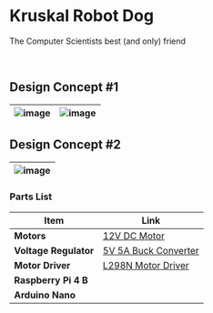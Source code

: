 # Kruskal Robot Dog
The Computer Scientists best (and only) friend

</br>

## Design Concept #1
| ![image](https://github.com/user-attachments/assets/97755708-bfa8-4f49-81db-8db73ac2dd9a) | ![image](https://github.com/user-attachments/assets/15b5b490-586f-4a60-9104-33b5c6a117d9) |
|------------------------|------------------------|

## Design Concept #2
| ![image](https://github.com/user-attachments/assets/adc7cf6d-da5a-4ada-80dd-0b85529581b8) |
|------------------------|


### Parts List

| Item               | Link                                                                                  |
|--------------------|---------------------------------------------------------------------------------------|
| **Motors**         | [12V DC Motor](https://www.amazon.co.uk/gp/product/B07Y21Z2WL)                             |
| **Voltage Regulator** | [5V 5A Buck Converter](https://www.amazon.co.uk/gp/product/B09B829DL9) |
| **Motor Driver**   | [L298N Motor Driver](https://www.amazon.co.uk/gp/product/B09T973C76) |
| **Raspberry Pi 4 B** |                                                                                 |
| **Arduino Nano**   |                                                                                       |

